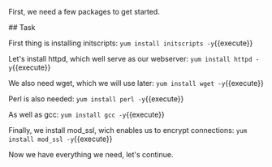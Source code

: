 First, we need a few packages to get started.

## Task

First thing is installing initscripts:
`yum install initscripts -y`{{execute}}

Let's install httpd, which well serve as our webserver:
`yum install httpd -y`{{execute}}

We also need wget, which we will use later:
`yum install wget -y`{{execute}}

Perl is also needed:
`yum install perl -y`{{execute}}

As well as gcc:
`yum install gcc -y`{{execute}}

Finally, we install mod_ssl, wich enables us to encrypt connections:
`yum install mod_ssl -y`{{execute}}

Now we have everything we need, let's continue.